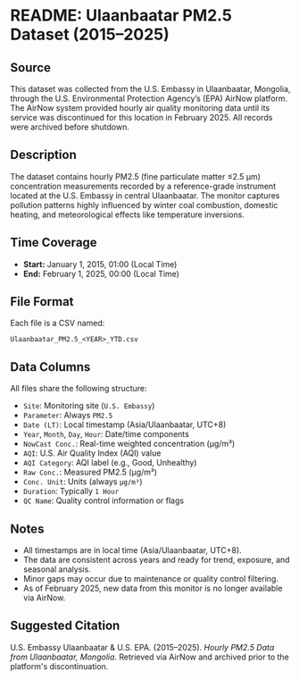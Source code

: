 # README: Ulaanbaatar PM2.5 Dataset (2015–2025)

## Source
This dataset was collected from the U.S. Embassy in Ulaanbaatar, Mongolia, through the U.S. Environmental Protection Agency’s (EPA) AirNow platform. The AirNow system provided hourly air quality monitoring data until its service was discontinued for this location in February 2025. All records were archived before shutdown.

## Description
The dataset contains hourly PM2.5 (fine particulate matter ≤2.5 µm) concentration measurements recorded by a reference-grade instrument located at the U.S. Embassy in central Ulaanbaatar. The monitor captures pollution patterns highly influenced by winter coal combustion, domestic heating, and meteorological effects like temperature inversions.

## Time Coverage
- **Start:** January 1, 2015, 01:00 (Local Time)
- **End:** February 1, 2025, 00:00 (Local Time)

## File Format
Each file is a CSV named:
```
Ulaanbaatar_PM2.5_<YEAR>_YTD.csv
```

## Data Columns
All files share the following structure:

- `Site`: Monitoring site (`U.S. Embassy`)
- `Parameter`: Always `PM2.5`
- `Date (LT)`: Local timestamp (Asia/Ulaanbaatar, UTC+8)
- `Year`, `Month`, `Day`, `Hour`: Date/time components
- `NowCast Conc.`: Real-time weighted concentration (µg/m³)
- `AQI`: U.S. Air Quality Index (AQI) value
- `AQI Category`: AQI label (e.g., Good, Unhealthy)
- `Raw Conc.`: Measured PM2.5 (µg/m³)
- `Conc. Unit`: Units (always `µg/m³`)
- `Duration`: Typically `1 Hour`
- `QC Name`: Quality control information or flags

## Notes
- All timestamps are in local time (Asia/Ulaanbaatar, UTC+8).
- The data are consistent across years and ready for trend, exposure, and seasonal analysis.
- Minor gaps may occur due to maintenance or quality control filtering.
- As of February 2025, new data from this monitor is no longer available via AirNow.

## Suggested Citation
U.S. Embassy Ulaanbaatar & U.S. EPA. (2015–2025). *Hourly PM2.5 Data from Ulaanbaatar, Mongolia*. Retrieved via AirNow and archived prior to the platform's discontinuation.
